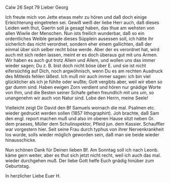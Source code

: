  Calw 26 Sept 79
Lieber Georg

Ich freute mich von Jette etwas mehr zu hören und daß doch einige Erleichterung eingetreten sei. Gewiß weiß der liebe Herr auch, daß dieses Leiden weh thut, Gaertn soll ja gesagt haben, das thue am wehsten von allen Wiwile der Menschen. Nun ists freilich wunderbar, daß so ein ordentliches Weible gerade dieses Süpplein ausessen soll, ich hätte ihr sicherlich das nicht verordnet, sondern eher einem gallichten, daß der einmal über sich selber recht böse werde. Aber der es verordnet hat, wird auch mit sich reden lassen, meint er es doch überaus gut mit uns Armen. Wir haben es auch gut trotz Allem und Allem, und wollen uns das immer wieder sagen; Du z. B. bist doch nicht böse über E. und sie ist nicht eifersüchtig auf Dich, noch argwöhnisch, wenn Du es am rechten Ausdruck des Mitleids fehlen läßest. Ich muß mir auch immer sagen: ich bin viel glücklicher als ich je fühlte oder wußte; Gott vergibts aber, weil wir eben so gar dumm sind. Haben ewigen Zorn verdient und hören nur gnädige Worte von Ihm, und die Besten seiner Schafe gehen freundlich mit uns um, so unangenehm wir auch von Natur sind. Lobe den Herrn, meine Seele!

Vielleicht zeigt Dir David den Bf Samuels wornach die mal. Psalmen etc. wieder gedruckt werden sollen (1857 lithographirt). Joh brachte, daß Sam den engl. report machen muß und also im oberen Hause sitzt neben Gr. dem praeses, Müller dem Schulinspektor, Pfleid jun. dem Kassier. 
Schauffler war vorgestern hier. Seit seine Frau durch typhus von ihrer Nervenkrankheit los wurde, solls wieder möglich geworden sein, daß man sie beide wieder hinausschicke.

Nun schönen Dank für Deinen lieben Bf. Am Sonntag soll ich nach Leonb. käme gern weiter, aber es thut sich jetzt nicht recht, weil ich auch das mal. wieder durchgehen muß. Der liebe Gott helfe Euch gnädig hinüber zum Geburtstag.

 In herzlicher Liebe Euer H.
